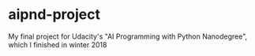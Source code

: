 # aipnd-project
My final project for Udacity's "AI Programming with Python Nanodegree", which I finished in winter 2018 
